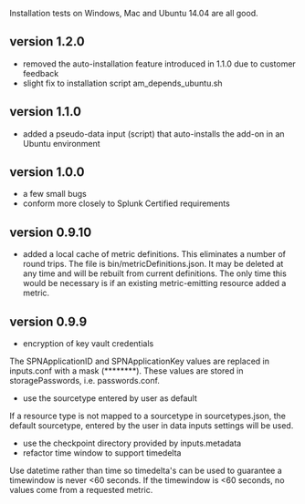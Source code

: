 Installation tests on Windows, Mac and Ubuntu 14.04 are all good.

## version 1.2.0
* removed the auto-installation feature introduced in 1.1.0 due to customer feedback
* slight fix to installation script am_depends_ubuntu.sh

## version 1.1.0
* added a pseudo-data input (script) that auto-installs the add-on in an Ubuntu environment

## version 1.0.0
* a few small bugs
* conform more closely to Splunk Certified requirements

## version 0.9.10
* added a local cache of metric definitions. This eliminates a number of round trips. The file is bin/metricDefinitions.json. It may be deleted at any time and will be rebuilt from current definitions. The only time this would be necessary is if an existing metric-emitting resource added a metric.

## version 0.9.9
* encryption of key vault credentials

The SPNApplicationID and SPNApplicationKey values are replaced in inputs.conf with a mask (********). These values are stored in storagePasswords, i.e. passwords.conf. 
* use the sourcetype entered by user as default

If a resource type is not mapped to a sourcetype in sourcetypes.json, the default sourcetype, entered by the user in data inputs settings will be used.
* use the checkpoint directory provided by inputs.metadata
* refactor time window to support timedelta

Use datetime rather than time so timedelta's can be used to guarantee a timewindow is never <60 seconds. If the timewindow is <60 seconds, no values come from a requested metric.
